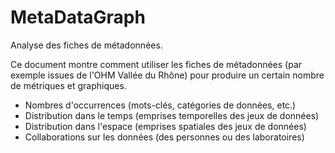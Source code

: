 # MetaDataGraph

Analyse des fiches de métadonnées. 

Ce document montre comment utiliser les fiches de métadonnées (par exemple issues de l'OHM Vallée du Rhône) pour produire un certain nombre de métriques et graphiques.

- Nombres d'occurrences (mots-clés, catégories de données, etc.)
- Distribution dans le temps (emprises temporelles des jeux de données)
- Distribution dans l'espace (emprises spatiales des jeux de données)
- Collaborations sur les données (des personnes ou des laboratoires)

